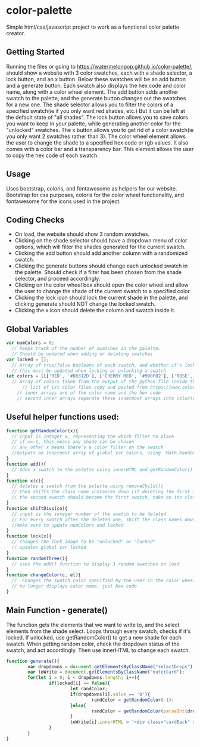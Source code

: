 # color-palette

Simple html/css/javascript project to work as a functional color palette creator. 


## Getting Started

Running the files or going to https://watermelonpop.github.io/color-palette/, should show a website with 3 color swatches, each with a shade selector, a lock button, and an x button. Below these swatches will be an add button and a generate button. Each swatch also displays the hex code and color name, along with a color wheel element. The add button adds another swatch to the palette, and the generate button changes out the swatches for a new one. The shade selector allows you to filter the colors of a specified swatch(ie if you only want red shades, etc.) But it can be left at the default state of "all shades". The lock button allows you to save colors you want to keep in your palette, while generating another color for the "unlocked" swatches. The x button allows you to get rid of a color swatch(ie you only want 2 swatches rather than 3). The color wheel element allows the user to change the shade to a specified hex code or rgb values. It also comes with a color bar and a transparency bar. This element allows the user to copy the hex code of each swatch.

## Usage

Uses bootstrap, coloris, and fontawesome as helpers for our website. Bootstrap for css purposes, coloris for the color wheel functionality, and fontawesome for the icons used in the project.

## Coding Checks
- On load, the website should show 3 random swatches.
- Clicking on the shade selector should have a dropdown menu of color options, which will filter the shades generated for the current swatch. 
- Clicking the add button should add another column with a randomized swatch.
- Clicking the generate buttons should change each unlocked swatch in the palette. Should check if a filter has been chosen from the shade selector, and proceed accordingly.
- Clicking on the color wheel box should open the color wheel and allow the user to change the shade of the current swatch to a specified color.
- Clicking the lock icon should lock the current shade in the palette, and clicking generate should NOT change the locked swatch.
- Clicking the x icon should delete the column and swatch inside it. 

## Global Variables
```javascript
var numColors = 0;
  // Keeps track of the number of swatches in the palette.
  // Should be updated when adding or deleting swatches
var locked = [];
  // Array of true/false booleans of each swatch, and whether it's locked or not.
  // this must be updated when locking or unlocking a swatch
let colors = [[['RED', '#D0312D'], ['CHERRY RED', '#990F02'], ['ROSE', '#E3242B'],...]]]
  // Array of colors taken from the output of the python file inside the color-list folder, 'list.py'. 
      // list of txt color files copy and pasted from https://www.color-meanings.com/list-of-colors-names-hex-codes/
    // inner arrays are of the color name and the hex code
    // second inner arrays separate these innermost arrays into color(red, pink, etc.)
```
## Useful helper functions used: 
```javascript
function getRandomColor(x){
  // input is integer x, representing the which filter to place
  // if x=-1, this means any shade can be chosen
  // any other x means there's a color filter on the swatch
  //outputs an innermost array of global var colors, using  Math.Random()
}
function add(){
  // Adds a swatch to the palette using innerHTML and getRandomColor()
}
function x(c){
  // deletes a swatch from the palette using removeChild(){
  // then shifts the class name instances down (if deleting the first swatch, 
  // the second swatch should become the first swatch, take on its classname, etc.)
}
function shiftDivs(cn){
  // input is the integer number of the swatch to be deleted
  // For every swatch after the deleted one, shift the class names down
  //make sure to update numColors and locked
}
function lock(x){
  // changes the lock image to be "unlocked" or "locked"
  // updates global var locked
}
function randomThree(){
  // uses the add() function to display 3 random swatches on load
}
function changeColor(c, el){
  //  Changes the swatch color specified by the user in the color wheel element
  // no longer displays color name, just hex code
}
```
## Main Function - generate()
The function gets the elements that we want to write to, and the select elements from the shade select. Loops through every swatch, checks if it's locked. If unlocked, use getRandomColor() to get a new shade for each swatch. When getting random color, check the dropdown status of the swatch, and act accordingly. Then use innerHTML to change each swatch.

```javascript
function generate(){
        var dropdowns = document.getElementsByClassName("selectDrops");
        var toWrite = document.getElementsByClassName("outerCard");
        for(let i = 0; i < dropdowns.length; i++){
                if(locked[i] == false){
                        let randColor;
                        if(dropdowns[i].value == '0'){
                                randColor = getRandomColor(-1);
                        }else{
                                randColor = getRandomColor(parseInt(dropdowns[i].value)-1)
                        }
                        toWrite[i].innerHTML = '<div class="cardBack" style="background-color:' + randColor[1] + ';"><div class="card" id="firstColor"><div class="cardImg" style="background-color:' + randColor[1] + ';"></div><div class="card-body"><div class="clr-field card-title" style ="color: ' + randColor[1] + ';"><button class = "square" type="button" aria-labelledby="clr-open-label">::after</button><input type="text" class="coloris instance' + (i+1) + '" value="' + randColor[1] + '"></div><p class="card-text">' + randColor[0] + '</p><img src="unlocked.png" class="icon instance' + (i+1) + '" onclick="lock(' + (i+1) + ')"><br><br><button class="x instance' + numColors + '" onclick="x(this)">X</button></div></div></div>';
                }
        }
}
```
